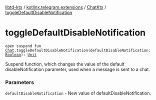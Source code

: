 [libtd-ktx](../../index.md) / [kotlinx.telegram.extensions](../index.md) / [ChatKtx](index.md) / [toggleDefaultDisableNotification](./toggle-default-disable-notification.md)

# toggleDefaultDisableNotification

`open suspend fun `[`Chat`](https://tdlibx.github.io/td/docs/org/drinkless/td/libcore/telegram/TdApi.Chat.html)`.toggleDefaultDisableNotification(defaultDisableNotification: `[`Boolean`](https://kotlinlang.org/api/latest/jvm/stdlib/kotlin/-boolean/index.html)`): `[`Unit`](https://kotlinlang.org/api/latest/jvm/stdlib/kotlin/-unit/index.html)

Suspend function, which changes the value of the default disableNotification parameter, used
when a message is sent to a chat.

### Parameters

`defaultDisableNotification` - New value of defaultDisableNotification.
